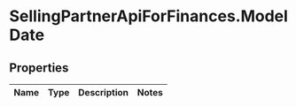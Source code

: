 # SellingPartnerApiForFinances.ModelDate

## Properties
Name | Type | Description | Notes
------------ | ------------- | ------------- | -------------
